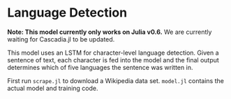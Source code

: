 # Language Detection

**Note: This model currently only works on Julia v0.6.** We are currently waiting for Cascadia.jl to be updated.

This model uses an LSTM for character-level language detection. Given a sentence of text, each character is fed into the model and the final output determines which of five languages the sentence was written in.

First run `scrape.jl` to download a Wikipedia data set. `model.jl` contains the actual model and training code.
